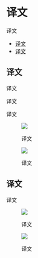 <div class="article__intro">

[en]: <> (Android bars)
# 译文

[en]: <> (The following guidance applies to Android only.)
译文

<nav>

[en]: <> (Status bar)
[en]: <> (Android navigation bar)
* [译文](#status-bar)
* [译文](#android-navigation-bar)

</nav></div><div class="article__body">

[en]: <> (Status bar)
<h2 id="status-bar">译文</h2>

[en]: <> (On Android, the status bar contains notification icons and system icons.)
译文

[en]: <> (Metrics:)
译文

[en]: <> (Android status bar height: 24dp )
译文

<div class="mdui-row-sm-2"><div class="mdui-col"><figure>

![]({assets_path}/platform-guidance/android-bars/as-statusbar.png)

<figcaption>

[en]: <> (Android status bar.)
译文

</figcaption></figure></div><div class="mdui-col"><figure>

![]({assets_path}/platform-guidance/android-bars/as-appbar.png)

<figcaption>

[en]: <> (Android status bar on top of the app bar)
译文

</figcaption></figure></div></div>

[en]: <> (Android navigation bar)
<h2 id="android-navigation-bar">译文</h2>

[en]: <> (The Android navigation bar in Android houses the device navigation controls: Back, Home, and Overview. It also displays a menu for apps written for Android 2.3 or earlier.)
译文

<div class="mdui-row-sm-2"><div class="mdui-col"><figure>

![]({assets_path}/platform-guidance/android-bars/android-only-additional6.png)

<figcaption>

[en]: <> (Dark)
译文

</figcaption></figure></div><div class="mdui-col"><figure>

![]({assets_path}/platform-guidance/android-bars/android-only-additional7.png)

<figcaption>

[en]: <> (Light)
译文

</figcaption></figure></div></div></div>
